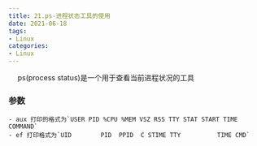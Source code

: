 ```yaml
---
title: 21.ps-进程状态工具的使用
date: 2021-06-18
tags:
- Linux
categories:
- Linux
---
```

&emsp; ps(process status)是一个用于查看当前进程状况的工具

### 参数
    - aux 打印的格式为`USER PID %CPU %MEM VSZ RSS TTY STAT START TIME COMMAND`
    - ef 打印格式为`UID        PID  PPID  C STIME TTY          TIME CMD`